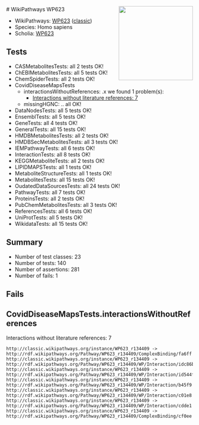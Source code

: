 <img style="float: right; width: 200px" src="https://cms-assets.nporadio.nl/npo3fm/NPO-Serious-Request-Logo-Groen-Ik-Steun-RGB.png" />
# WikiPathways WP623

* WikiPathways: [WP623](https://wikipathways.org/pathways/WP623) ([classic](https://classic.wikipathways.org/instance/WP623))
* Species: Homo sapiens
* Scholia: [WP623](https://scholia.toolforge.org/wikipathways/WP623)
## Tests
* CASMetabolitesTests: all 2 tests OK!
* ChEBIMetabolitesTests: all 5 tests OK!
* ChemSpiderTests: all 2 tests OK!
* CovidDiseaseMapsTests
    * interactionsWithoutReferences: .x we found 1 problem(s):
        * [Interactions without literature references: 7](#2e295935)
    * missingHGNC: .. all OK!
* DataNodesTests: all 5 tests OK!
* EnsemblTests: all 5 tests OK!
* GeneTests: all 4 tests OK!
* GeneralTests: all 15 tests OK!
* HMDBMetabolitesTests: all 2 tests OK!
* HMDBSecMetabolitesTests: all 3 tests OK!
* IEMPathwayTests: all 6 tests OK!
* InteractionTests: all 8 tests OK!
* KEGGMetaboliteTests: all 2 tests OK!
* LIPIDMAPSTests: all 1 tests OK!
* MetaboliteStructureTests: all 1 tests OK!
* MetabolitesTests: all 15 tests OK!
* OudatedDataSourcesTests: all 24 tests OK!
* PathwayTests: all 7 tests OK!
* ProteinsTests: all 2 tests OK!
* PubChemMetabolitesTests: all 3 tests OK!
* ReferencesTests: all 6 tests OK!
* UniProtTests: all 5 tests OK!
* WikidataTests: all 15 tests OK!


## Summary

* Number of test classes: 23
* Number of tests: 140
* Number of assertions: 281
* Number of fails: 1

## Fails

<a name="2e295935" />

## CovidDiseaseMapsTests.interactionsWithoutReferences

Interactions without literature references: 7
```
http://classic.wikipathways.org/instance/WP623_r134409 -> http://rdf.wikipathways.org/Pathway/WP623_r134409/ComplexBinding/fa6ff
http://classic.wikipathways.org/instance/WP623_r134409 -> http://rdf.wikipathways.org/Pathway/WP623_r134409/WP/Interaction/idc86b05fa
http://classic.wikipathways.org/instance/WP623_r134409 -> http://rdf.wikipathways.org/Pathway/WP623_r134409/WP/Interaction/id544f1122
http://classic.wikipathways.org/instance/WP623_r134409 -> http://rdf.wikipathways.org/Pathway/WP623_r134409/WP/Interaction/b45f9
http://classic.wikipathways.org/instance/WP623_r134409 -> http://rdf.wikipathways.org/Pathway/WP623_r134409/WP/Interaction/c01e8
http://classic.wikipathways.org/instance/WP623_r134409 -> http://rdf.wikipathways.org/Pathway/WP623_r134409/WP/Interaction/cdde1
http://classic.wikipathways.org/instance/WP623_r134409 -> http://rdf.wikipathways.org/Pathway/WP623_r134409/ComplexBinding/cf0ee
```

